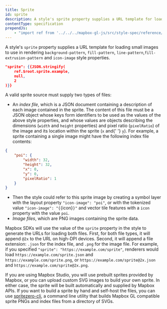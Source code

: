 ```yaml
---
title: Sprite
id: sprite
description: A style's sprite property supplies a URL template for loading small images to use in rendering background-pattern, fill-pattern, line-pattern,fill-extrusion-pattern and icon-image style properties.
contentType: specification
prependJs:
    - "import ref from '../../../mapbox-gl-js/src/style-spec/reference/latest';"
---
```


A style's `sprite` property supplies a URL template for loading small images to use in rendering `background-pattern`, `fill-pattern`, `line-pattern`,`fill-extrusion-pattern` and `icon-image` style properties.

```json
"sprite": {{JSON.stringify(
    ref.$root.sprite.example,
    null,
    2
)}}
```

A valid sprite source must supply two types of files:

- An _index file_, which is a JSON document containing a description of each image contained in the sprite. The content of this file must be a JSON object whose keys form identifiers to be used as the values of the above style properties, and whose values are objects describing the dimensions (`width` and `height` properties) and pixel ratio (`pixelRatio`) of the image and its location within the sprite (`x` and{' '} `y`). For example, a sprite containing a single image might have the following index file contents:

```json
{
    "poi": {
        "width": 32,
        "height": 32,
        "x": 0,
        "y": 0,
        "pixelRatio": 1
    }
}
```

- Then the style could refer to this sprite image by creating a symbol layer with the layout property `"icon-image": "poi"`, or with the tokenized value  `"icon-image": "{`{icon}`}"` and vector tile features with a `icon` property with the value `poi`.
- _Image files_, which are PNG images containing the sprite data.

Mapbox SDKs will use the value of the `sprite` property in the style to generate the URLs for loading both files. First, for both file types, it will append `@2x` to the URL on high-DPI devices. Second, it will append a file extension: `.json` for the index file, and `.png` for the image file. For example, if you specified `"sprite": "https://example.com/sprite"`, renderers would load `https://example.com/sprite.json` and `https://example.com/sprite.png`, or `https://example.com/sprite@2x.json` and `https://example.com/sprite@2x.png`.

If you are using Mapbox Studio, you will use prebuilt sprites provided by Mapbox, or you can upload custom SVG images to build your own sprite. In either case, the sprite will be built automatically and supplied by Mapbox APIs. If you want to build a sprite by hand and self-host the files, you can use [spritezero-cli](https://github.com/mapbox/spritezero-cli), a command line utility that builds Mapbox GL compatible sprite PNGs and index files from a directory of SVGs.
